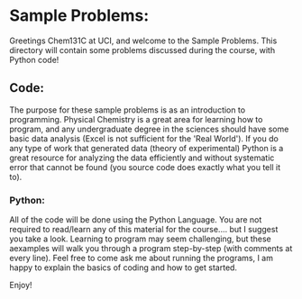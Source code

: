 # Sample Problems:
Greetings Chem131C at UCI, and welcome to the Sample Problems.
This directory will contain some problems discussed during the course, with Python code!

## Code:
The purpose for these sample problems is as an introduction to programming. 
Physical Chemistry is a great area for learning how to program, and any undergraduate degree in the sciences should have some basic data analysis (Excel is not sufficient for the 'Real World'). 
If you do any type of work that generated data (theory of experimental) Python is a great resource for analyzing the data efficiently and without systematic error that cannot be found (you source code does exactly what you tell it to). 

### Python:
All of the code will be done using the Python Language. 
You are not required to read/learn any of this material for the course.... but I suggest you take a look.
Learning to program may seem challenging, but these aexamples will walk you through a program step-by-step (with comments at every line). 
Feel free to come ask me about running the programs, I am happy to explain the basics of coding and how to get started. 

Enjoy!
